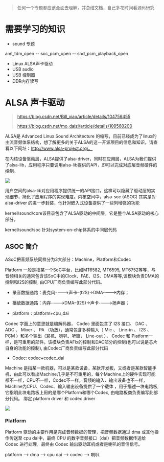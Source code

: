 
> 任何一个专题都应该全面去理解，并总结文档，自己多花时间看源码研究

# 需要学习的知识

- sound 专题

aml_tdm_open  --  soc_pcm_open  --  snd_pcm_playback_open

- Linux ALSA声卡驱动
- USB audio
- USB 控制器
- DDR内存读写



# ALSA 声卡驱动

> https://blog.csdn.net/Bill_xiao/article/details/104756455
>
> https://blog.csdn.net/mo_daizi/article/details/109560200

ALSA是 Advanced Linux Sound Architecture 的缩写，目前已经成为了linux的主流音频体系结构，想了解更多的关于ALSA的这一开源项目的信息和知识，请查看以下网址：http://www.alsa-project.org/。

在内核设备驱动层，ALSA提供了alsa-driver，同时在应用层，ALSA为我们提供了alsa-lib，应用程序只要调用alsa-lib提供的API，即可以完成对底层音频硬件的控制。

![](https://img-blog.csdnimg.cn/20200309171315252.gif?x-oss-process=image/watermark,type_ZmFuZ3poZW5naGVpdGk,shadow_10,text_aHR0cHM6Ly9ibG9nLmNzZG4ubmV0L0JpbGxfeGlhbw==,size_16,color_FFFFFF,t_70)


用户空间的alsa-lib对应用程序提供统一的API接口，这样可以隐藏了驱动层的实现细节，简化了应用程序的实现难度。内核空间中，alsa-soc (ASOC) 其实是对 alsa-driver 的进一步封装，他针对嵌入式设备提供了一些列增强的功能

kernel/sound/core该目录包含了ALSA驱动的中间层，它是整个ALSA驱动的核心部分。

kernel/sound/soc 针对system-on-chip体系的中间层代码

## ASOC 简介

ASoC把音频系统同样分为3大部分：Machine，Platform和Codec

Platform  一般是指某一个SoC平台，比如MT6582, MT6595, MT6752等等，与音频相关的通常包含该SoC中的Clock、FAE、I2S、DMA等等,该模块负责DMA的控制和I2S的控制, 由CPU厂商负责编写此部分代码。

- 录音数据通路：麦克风---->声卡–(I2S)->DMA---->内存；
- 播放数据通路：内存---->DMA–(I2S)->声卡---->扬声器；

- platform：platform+cpu_dai     

Codec  字面上的意思就是编解码器， Codec 里面包含了 I2S 接口、 DAC 、 ADC 、 Mixer 、 PA （功放），通常包含多种输入（ Mic 、 Line-in 、 I2S 、 PCM ）和多个输出（耳机、喇叭、听筒， Line-out ）， Codec 和 Platform一样，是可重用的部件。该模块负责AFIx的控制和DAC部分的控制(也可以说是芯片自身的功能的控制), 由Codec厂商负责编写此部分代码

- Codec: codec+codec_dai
 
Machine 是指某一款机器，可以是某款设备，某款开发板，又或者是某款智能手机，由此可以看出Machine几乎是不可重用的，每个Machine上的硬件实现可能都不一样，CPU不一样，Codec不一样，音频的输入、输出设备也不一样，Machine为CPU、Codec、输入输出设备提供了一个载体 ，用于描述一块电路板, 它指明此块电路板上用的是哪个Platform和哪个Codec, 由电路板商负责编写此部分代码。 绑定 platform driver 和 codec driver


![](https://img-blog.csdnimg.cn/20200309172704582.png?x-oss-process=image/watermark,type_ZmFuZ3poZW5naGVpdGk,shadow_10,text_aHR0cHM6Ly9ibG9nLmNzZG4ubmV0L0JpbGxfeGlhbw==,size_16,color_FFFFFF,t_70)

### Platform

Platform 驱动的主要作用是完成音频数据的管理，把音频数据通过 dma 或其他操作传送至 cpu dai中，最终 CPU 的数字音频接口（dai）把音频数据传送给 Codec 进行处理，最终由 Codec 输出驱动耳机或者是喇叭的音信信号。


platform --> dma --> cpu dai --> codec --> 喇叭


